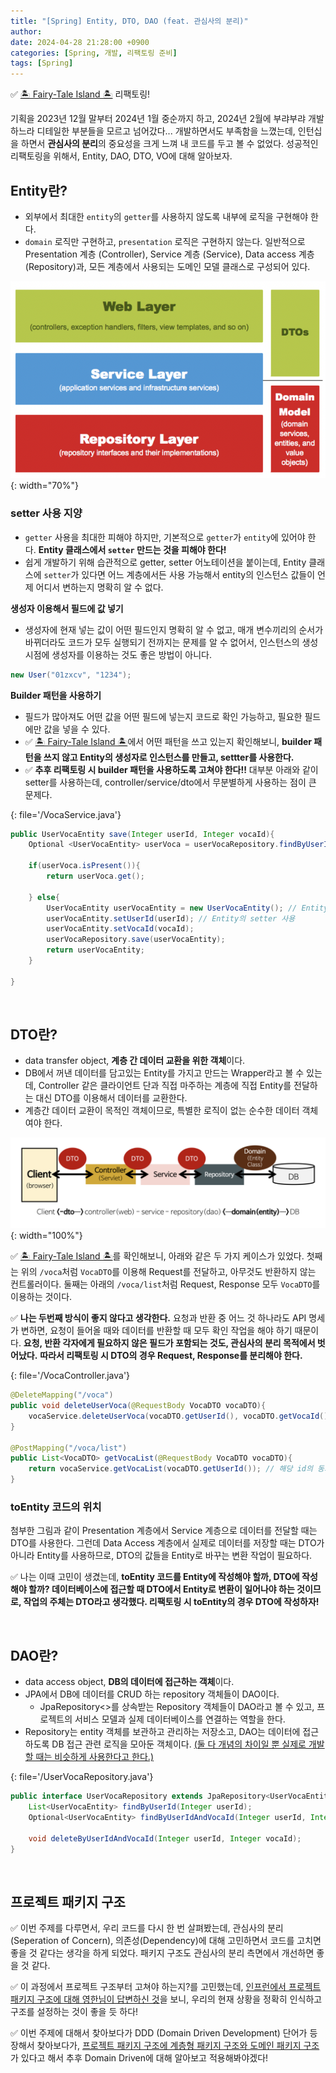```yaml
---
title: "[Spring] Entity, DTO, DAO (feat. 관심사의 분리)"
author: 
date: 2024-04-28 21:28:00 +0900
categories: [Spring, 개발, 리팩토링 준비]
tags: [Spring]
---
```


✅ [🏝️ Fairy-Tale Island 🏝️](https://github.com/GDSC-CAU/FTIsland-BE) 리팩토링!

기획을 2023년 12월 말부터 2024년 1월 중순까지 하고, 2024년 2월에 부랴부랴 개발하느라 디테일한 부분들을 모르고 넘어갔다... 개발하면서도 부족함을 느꼈는데, 인턴십을 하면서 **관심사의 분리**의 중요성을 크게 느껴 내 코드를 두고 볼 수 없었다. 성공적인 리팩토링을 위해서, Entity, DAO, DTO, VO에 대해 알아보자.

## **Entity란?**

- 외부에서 최대한 `entity`의 `getter`를 사용하지 않도록 내부에 로직을 구현해야 한다.
- `domain` 로직만 구현하고, `presentation` 로직은 구현하지 않는다. 일반적으로 Presentation 계층 (Controller), Service 계층 (Service), Data access 계층 (Repository)과, 모든 계층에서 사용되는 도메인 모델 클래스로 구성되어 있다.

![Untitled](/assets/img/240428-1.png){: width="70%"}

### **setter 사용 지양**
- `getter` 사용을 최대한 피해야 하지만, 기본적으로 `getter`가 `entity`에 있어야 한다.
**Entity 클래스에서 `setter` 만드는 것을 피해야 한다!** 
- 쉽게 개발하기 위해 습관적으로 getter, setter 어노테이션을 붙이는데, Entity 클래스에 `setter`가 있다면 어느 계층에서든 사용 가능해서 entity의 인스턴스 값들이 언제 어디서 변하는지 명확히 알 수 없다.

**생성자 이용해서 필드에 값 넣기**
- 생성자에 현재 넣는 값이 어떤 필드인지 명확히 알 수 없고, 매개 변수끼리의 순서가 바뀌더라도 코드가 모두 실행되기 전까지는 문제를 알 수 없어서, 인스턴스의 생성 시점에 생성자를 이용하는 것도 좋은 방법이 아니다.
```java
new User("01zxcv", "1234");
```
 
**Builder 패턴을 사용하기**
- 필드가 많아져도 어떤 값을 어떤 필드에 넣는지 코드로 확인 가능하고, 필요한 필드에만 값을 넣을 수 있다.
- ✅ [🏝️ Fairy-Tale Island 🏝️](https://github.com/GDSC-CAU/FTIsland-BE)에서 어떤 패턴을 쓰고 있는지 확인해보니, **builder 패턴을 쓰지 않고 Entity의 생성자로 인스턴스를 만들고, settter를 사용한다.**
- ✅ **추후 리팩토링 시 builder 패턴을 사용하도록 고쳐야 한다!!** 대부분 아래와 같이 setter를 사용하는데, controller/service/dto에서 무분별하게 사용하는 점이 큰 문제다.

{: file='/VocaService.java'}
```java
public UserVocaEntity save(Integer userId, Integer vocaId){
    Optional <UserVocaEntity> userVoca = userVocaRepository.findByUserIdAndVocaId(userId, vocaId);

    if(userVoca.isPresent()){
        return userVoca.get();

    } else{
        UserVocaEntity userVocaEntity = new UserVocaEntity(); // Entity의 생성자
        userVocaEntity.setUserId(userId); // Entity의 setter 사용
        userVocaEntity.setVocaId(vocaId);
        userVocaRepository.save(userVocaEntity);
        return userVocaEntity;
    }

}
```

<br>

## **DTO란?**

- data transfer object, **계층 간 데이터 교환을 위한 객체**이다.
- DB에서 꺼낸 데이터를 담고있는 Entity를 가지고 만드는 Wrapper라고 볼 수 있는데, Controller 같은 클라이언트 단과 직접 마주하는 계층에 직접 Entity를 전달하는 대신 DTO를 이용해서 데이터를 교환한다.
- 계층간 데이터 교환이 목적인 객체이므로, 특별한 로직이 없는 순수한 데이터 객체여야 한다.

![Untitled](/assets/img/240428-2.png){: width="100%"}

✅ [🏝️ Fairy-Tale Island 🏝️](https://github.com/GDSC-CAU/FTIsland-BE)를 확인해보니, 아래와 같은 두 가지 케이스가 있었다. 첫째는 위의 `/voca`처럼 `VocaDTO`를 이용해 Request를 전달하고, 아무것도 반환하지 않는 컨트롤러이다. 둘째는 아래의 `/voca/list`처럼 Request, Response 모두 `VocaDTO`를 이용하는 것이다.

✅ **나는 두번째 방식이 좋지 않다고 생각한다.** 요청과 반환 중 어느 것 하나라도 API 명세가 변하면, 요청이 들어올 때와 데이터를 반환할 때 모두 확인 작업을 해야 하기 때문이다. **요청, 반환 각자에게 필요하지 않은 필드가 포함되는 것도, 관심사의 분리 목적에서 벗어났다.** **따라서 리팩토링 시 DTO의 경우 Request, Response를 분리해야 한다.**

{: file='/VocaController.java'}
```java
@DeleteMapping("/voca")
public void deleteUserVoca(@RequestBody VocaDTO vocaDTO){
    vocaService.deleteUserVoca(vocaDTO.getUserId(), vocaDTO.getVocaId());
}

@PostMapping("/voca/list")
public List<VocaDTO> getVocaList(@RequestBody VocaDTO vocaDTO){
    return vocaService.getVocaList(vocaDTO.getUserId()); // 해당 id의 동화 내용 list
}
```

### **toEntity 코드의 위치**
첨부한 그림과 같이 Presentation 계층에서 Service 계층으로 데이터를 전달할 때는 DTO를 사용한다. 그런데 Data Access 계층에서 실제로 데이터를 저장할 때는 DTO가 아니라 Entity를 사용하므로, DTO의 값들을 Entity로 바꾸는 변환 작업이 필요하다. 

✅ 나는 이때 고민이 생겼는데, **toEntity 코드를 Entity에 작성해야 할까, DTO에 작성해야 할까? 데이터베이스에 접근할 때 DTO에서 Entity로 변환이 일어나야 하는 것이므로, 작업의 주체는 DTO라고 생각했다. 리팩토링 시 toEntity의 경우 DTO에 작성하자!**

<br>

## **DAO란?**

- data access object, **DB의 데이터에 접근하는 객체**이다.
- JPA에서 DB에 데이터를 CRUD 하는 repository 객체들이 DAO이다.
    - JpaRepository<>를 상속받는 Repository 객체들이 DAO라고 볼 수 있고, 프로젝트의 서비스 모델과 실제 데이터베이스를 연결하는 역할을 한다.
- Repository는 entity 객체를 보관하고 관리하는 저장소고, DAO는 데이터에 접근하도록 DB 접근 관련 로직을 모아둔 객체이다. [(둘 다 개념의 차이일 뿐 실제로 개발할 때는 비슷하게 사용한다고 한다.)](https://www.inflearn.com/questions/111159/domain%EA%B3%BC-repository-%EC%A7%88%EB%AC%B8)

{: file='/UserVocaRepository.java'}
```java
public interface UserVocaRepository extends JpaRepository<UserVocaEntity, Integer> {
    List<UserVocaEntity> findByUserId(Integer userId);
    Optional<UserVocaEntity> findByUserIdAndVocaId(Integer userId, Integer vocaId);

    void deleteByUserIdAndVocaId(Integer userId, Integer vocaId);
}
```

<br>

## **프로젝트 패키지 구조**

✅ 이번 주제를 다루면서, 우리 코드를 다시 한 번 살펴봤는데, 관심사의 분리(Seperation of Concern), 의존성(Dependency)에 대해 고민하면서 코드를 고치면 좋을 것 같다는 생각을 하게 되었다. 패키지 구조도 관심사의 분리 측면에서 개선하면 좋을 것 같다.

✅ 이 과정에서 프로젝트 구조부터 고쳐야 하는지?를 고민했는데, [인프런에서 프로젝트 패키지 구조에 대해 영한님이 답변하신 것](https://www.inflearn.com/questions/16046/%ED%94%84%EB%A1%9C%EC%A0%9D%ED%8A%B8-%ED%8F%B4%EB%8D%94-%EA%B5%AC%EC%A1%B0%EC%99%80-%EA%B0%95%EC%9D%98-%EC%9D%BC%EC%A0%95%EC%97%90-%EA%B4%80%ED%95%98%EC%97%AC-%EC%A7%88%EB%AC%B8%EC%9D%B4-%EC%9E%88%EC%8A%B5%EB%8B%88%EB%8B%A4)을 보니, 우리의 현재 상황을 정확히 인식하고 구조를 설정하는 것이 좋을 듯 하다!

✅ 이번 주제에 대해서 찾아보다가 DDD (Domain Driven Development) 단어가 등장해서 찾아보다가, [프로젝트 패키지 구조에 계층형 패키지 구조와 도메인 패키지 구조](https://velog.io/@ogu1208/Spring-%ED%8C%A8%ED%82%A4%EC%A7%80-%EA%B5%AC%EC%A1%B0)가 있다고 해서 추후 Domain Driven에 대해 알아보고 적용해봐야겠다!


<br>

<script src="https://utteranc.es/client.js"
        repo="RumosZin/rumoszin.github.io"
        issue-term="pathname"
        theme="github-light"
        crossorigin="anonymous"
        async>
</script>